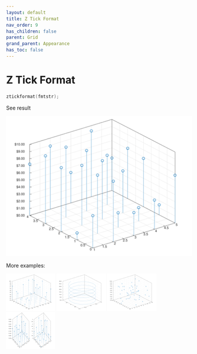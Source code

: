```yaml
---
layout: default
title: Z Tick Format
nav_order: 9
has_children: false
parent: Grid
grand_parent: Appearance
has_toc: false
---
```

# Z Tick Format

```cpp
ztickformat(fmtstr);
```


See result

[![example_ztickformat_1](ztickformat/ztickformat_1.svg)](../https://github.com/alandefreitas/matplotplusplus/blob/master/examples/appearance/grid/ztickformat/ztickformat_1.cpp)

More examples:
    
[![example_ztickformat_2](ztickformat/ztickformat_2_thumb.png)](../https://github.com/alandefreitas/matplotplusplus/blob/master/examples/appearance/grid/ztickformat/ztickformat_2.cpp)  [![example_ztickformat_3](ztickformat/ztickformat_3_thumb.png)](../https://github.com/alandefreitas/matplotplusplus/blob/master/examples/appearance/grid/ztickformat/ztickformat_3.cpp)  [![example_ztickformat_4](ztickformat/ztickformat_4_thumb.png)](../https://github.com/alandefreitas/matplotplusplus/blob/master/examples/appearance/grid/ztickformat/ztickformat_4.cpp)  [![example_ztickformat_5](ztickformat/ztickformat_5_thumb.png)](../https://github.com/alandefreitas/matplotplusplus/blob/master/examples/appearance/grid/ztickformat/ztickformat_5.cpp)

  


